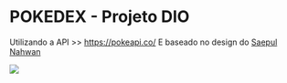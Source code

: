 # POKEDEX - Projeto DIO

Utilizando a API >> https://pokeapi.co/
E baseado no design do [Saepul Nahwan](https://dribbble.com/shots/6540871-Pokedex-App/attachments/6540871-Pokedex-App?mode=media)



![](https://cdn.dribbble.com/users/1171520/screenshots/6540871/pokedex2.png)